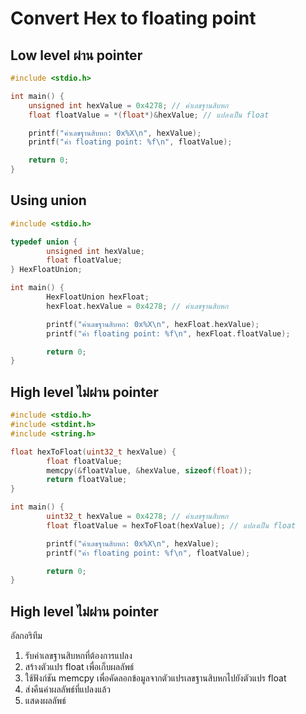 # Convert Hex to floating point

## Low level ผ่าน pointer
``` c
#include <stdio.h>

int main() {
    unsigned int hexValue = 0x4278; // ค่าเลขฐานสิบหก
    float floatValue = *(float*)&hexValue; // แปลงเป็น float

    printf("ค่าเลขฐานสิบหก: 0x%X\n", hexValue);
    printf("ค่า floating point: %f\n", floatValue);

    return 0;
}
```

## Using union
``` c
#include <stdio.h>

typedef union {
        unsigned int hexValue;
        float floatValue;
} HexFloatUnion;

int main() {
        HexFloatUnion hexFloat;
        hexFloat.hexValue = 0x4278; // ค่าเลขฐานสิบหก

        printf("ค่าเลขฐานสิบหก: 0x%X\n", hexFloat.hexValue);
        printf("ค่า floating point: %f\n", hexFloat.floatValue);

        return 0;
}
```

## High level ไม่ผ่าน pointer
``` c
#include <stdio.h>
#include <stdint.h>
#include <string.h>

float hexToFloat(uint32_t hexValue) {
        float floatValue;
        memcpy(&floatValue, &hexValue, sizeof(float));
        return floatValue;
}

int main() {
        uint32_t hexValue = 0x4278; // ค่าเลขฐานสิบหก
        float floatValue = hexToFloat(hexValue); // แปลงเป็น float

        printf("ค่าเลขฐานสิบหก: 0x%X\n", hexValue);
        printf("ค่า floating point: %f\n", floatValue);

        return 0;
}
```

## High level ไม่ผ่าน pointer
อัลกอริทึม
1. รับค่าเลขฐานสิบหกที่ต้องการแปลง
2. สร้างตัวแปร float เพื่อเก็บผลลัพธ์
3. ใช้ฟังก์ชัน memcpy เพื่อคัดลอกข้อมูลจากตัวแปรเลขฐานสิบหกไปยังตัวแปร float
4. ส่งคืนค่าผลลัพธ์ที่แปลงแล้ว
5. แสดงผลลัพธ์
